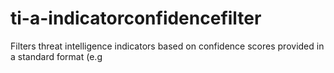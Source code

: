 # ti-a-indicatorconfidencefilter
Filters threat intelligence indicators based on confidence scores provided in a standard format (e.g
